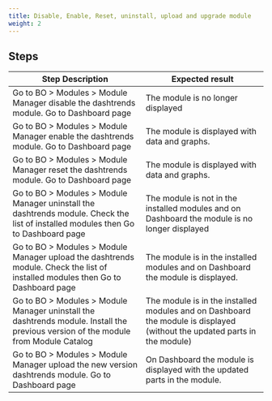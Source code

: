 ```yaml
---
title: Disable, Enable, Reset, uninstall, upload and upgrade module
weight: 2
---
```

## Steps
| Step Description | Expected result |
| ----- | ----- |
| Go to BO > Modules > Module Manager disable the dashtrends module. Go to Dashboard page | The module is no longer displayed |
| Go to BO > Modules > Module Manager enable the dashtrends module. Go to Dashboard page | The module is displayed with data and graphs. |
| Go to BO > Modules > Module Manager reset the dashtrends module. Go to Dashboard page | The module is displayed with data and graphs. |
| Go to BO > Modules > Module Manager uninstall the dashtrends module. Check the list of installed modules then Go to Dashboard page | The module is not in the installed modules and on Dashboard the module is no longer displayed |
| Go to BO > Modules > Module Manager upload the dashtrends module. Check the list of installed modules then Go to Dashboard page | The module is in the installed modules and on Dashboard the module is displayed. |
| Go to BO > Modules > Module Manager uninstall the dashtrends module. Install the previous version of the module from Module Catalog | The module is in the installed modules and on Dashboard the module is displayed (without the updated parts in the module) |
| Go to BO > Modules > Module Manager upload the new version dashtrends module. Go to Dashboard page | On Dashboard the module is displayed with the updated parts in the module. |
